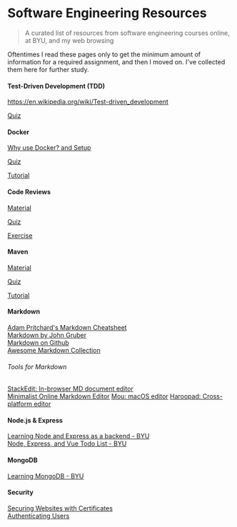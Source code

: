 # Software Engineering Resources
> A curated list of resources from software engineering courses online, at BYU, and my web browsing

Oftentimes I read these pages only to get the minimum amount of information for a required assignment, and then I moved on. I've collected them here for further study.

#### Test-Driven Development (TDD)
https://en.wikipedia.org/wiki/Test-driven_development

[Quiz](./test-driven-development/test-driven-development-quiz.md)

#### Docker
[Why use Docker? and Setup](https://github.com/JaredEzz/software-engineering-resources/blob/master/raw-downloads/Docker%20Pre-class%20Assignment%20-%20Google%20Docs.pdf)

[Quiz](./docker/docker-quiz.md)

[Tutorial](https://github.com/JaredEzz/software-engineering-resources/blob/master/raw-downloads/Docker%20Tutorial%20-%20Google%20Docs.pdf)

#### Code Reviews

[Material](https://docs.google.com/document/d/1fDF5F4Ne_P8LKLvKWe-W62MOL9EOa0K9To-LsuEARbw/edit?usp=sharing "Code Reviews") <!-- Change links to pdfs included in the repo -->

[Quiz](./code-review/code-review-quiz.md)

[Exercise](https://docs.google.com/document/d/1Xu1gTcs3_MDw_ZFHRhB6KighQhR0AY4fmADJUJdTGCc/edit?usp=sharing)

#### Maven

[Material](./maven/maven-reading.pdf)

[Quiz](./maven/maven-quiz.md)

[Tutorial](./maven/maven-tutorial.pdf)

#### Markdown
[Adam Pritchard's Markdown Cheatsheet](https://github.com/adam-p/markdown-here/wiki/Markdown-Cheatsheet#hr)  
[Markdown by John Gruber](https://daringfireball.net/projects/markdown/)  
[Markdown on Github](https://help.github.com/en/github/writing-on-github)  
[Awesome Markdown Collection](https://github.com/mundimark/awesome-markdown)  
###### Tools for Markdown  
[StackEdit: In-browser MD document editor](https://stackedit.io/)  
[Minimalist Online Markdown Editor](http://markdown.pioul.fr/)
[Mou: macOS editor](http://25.io/mou/)
[Haroopad: Cross-platform editor](http://pad.haroopress.com/user.html)

#### Node.js & Express

[Learning Node and Express as a backend - BYU](https://github.com/BYU-CS-260/learning-node-express)  
[Node, Express, and Vue Todo List - BYU](https://github.com/BYU-CS-260/node-express-vue-todo)

#### MongoDB

[Learning MongoDB - BYU](https://github.com/BYU-CS-260/learning-mongo)


#### Security

[Securing Websites with Certificates](https://github.com/BYU-CS-260/website-certificates)  
[Authenticating Users](https://github.com/BYU-CS-260/authenticating-users)
